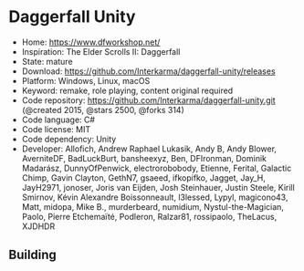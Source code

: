 # Daggerfall Unity

- Home: https://www.dfworkshop.net/
- Inspiration: The Elder Scrolls II: Daggerfall
- State: mature
- Download: https://github.com/Interkarma/daggerfall-unity/releases
- Platform: Windows, Linux, macOS
- Keyword: remake, role playing, content original required
- Code repository: https://github.com/Interkarma/daggerfall-unity.git (@created 2015, @stars 2500, @forks 314)
- Code language: C#
- Code license: MIT
- Code dependency: Unity
- Developer: Allofich, Andrew Raphael Lukasik, Andy B, Andy Blower, AverniteDF, BadLuckBurt, bansheexyz, Ben, DFIronman, Dominik Madarász, DunnyOfPenwick, electrorobobody, Etienne, Ferital, Galactic Chimp, Gavin Clayton, GethN7, gsaeed, ifkopifko, Jagget, Jay_H, JayH2971, jonoser, Joris van Eijden, Josh Steinhauer, Justin Steele, Kirill Smirnov, Kévin Alexandre Boissonneault, l3lessed, Lypyl, magicono43, Matt, midopa, Mike B., murderbeard, numidium, Nystul-the-Magician, Paolo, Pierre Etchemaïté, Podleron, Ralzar81, rossipaolo, TheLacus, XJDHDR

## Building
